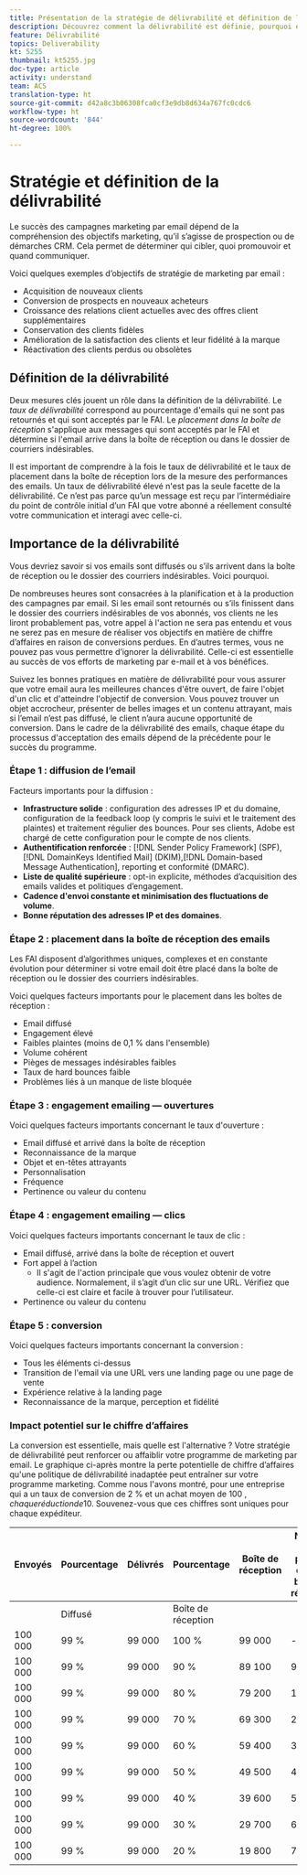 ```yaml
---
title: Présentation de la stratégie de délivrabilité et définition de la délivrabilité
description: Découvrez comment la délivrabilité est définie, pourquoi elle est importante et quelles en sont les mesures clés.
feature: Délivrabilité
topics: Deliverability
kt: 5255
thumbnail: kt5255.jpg
doc-type: article
activity: understand
team: ACS
translation-type: ht
source-git-commit: d42a8c3b06308fca0cf3e9db8d634a767fc0cdc6
workflow-type: ht
source-wordcount: '844'
ht-degree: 100%

---
```



# Stratégie et définition de la délivrabilité

Le succès des campagnes marketing par email dépend de la compréhension des objectifs marketing, qu’il s’agisse de prospection ou de démarches CRM. Cela permet de déterminer qui cibler, quoi promouvoir et quand communiquer.

Voici quelques exemples d’objectifs de stratégie de marketing par email :

* Acquisition de nouveaux clients
* Conversion de prospects en nouveaux acheteurs
* Croissance des relations client actuelles avec des offres client supplémentaires
* Conservation des clients fidèles
* Amélioration de la satisfaction des clients et leur fidélité à la marque
* Réactivation des clients perdus ou obsolètes

## Définition de la délivrabilité

Deux mesures clés jouent un rôle dans la définition de la délivrabilité. Le *taux de délivrabilité* correspond au pourcentage d&#39;emails qui ne sont pas retournés et qui sont acceptés par le FAI. Le *placement dans la boîte de réception* s&#39;applique aux messages qui sont acceptés par le FAI et détermine si l&#39;email arrive dans la boîte de réception ou dans le dossier de courriers indésirables.

Il est important de comprendre à la fois le taux de délivrabilité et le taux de placement dans la boîte de réception lors de la mesure des performances des emails. Un taux de délivrabilité élevé n&#39;est pas la seule facette de la délivrabilité. Ce n’est pas parce qu’un message est reçu par l’intermédiaire du point de contrôle initial d’un FAI que votre abonné a réellement consulté votre communication et interagi avec celle-ci.

## Importance de la délivrabilité

Vous devriez savoir si vos emails sont diffusés ou s’ils arrivent dans la boîte de réception ou le dossier des courriers indésirables. Voici pourquoi.

De nombreuses heures sont consacrées à la planification et à la production des campagnes par email. Si les email sont retournés ou s’ils finissent dans le dossier des courriers indésirables de vos abonnés, vos clients ne les liront probablement pas, votre appel à l&#39;action ne sera pas entendu et vous ne serez pas en mesure de réaliser vos objectifs en matière de chiffre d’affaires en raison de conversions perdues. En d’autres termes, vous ne pouvez pas vous permettre d’ignorer la délivrabilité. Celle-ci est essentielle au succès de vos efforts de marketing par e-mail et à vos bénéfices.

Suivez les bonnes pratiques en matière de délivrabilité pour vous assurer que votre email aura les meilleures chances d&#39;être ouvert, de faire l&#39;objet d&#39;un clic et d&#39;atteindre l&#39;objectif de conversion. Vous pouvez trouver un objet accrocheur, présenter de belles images et un contenu attrayant, mais si l’email n’est pas diffusé, le client n’aura aucune opportunité de conversion. Dans le cadre de la délivrabilité des emails, chaque étape du processus d&#39;acceptation des emails dépend de la précédente pour le succès du programme.

### Étape 1 : diffusion de l’email

Facteurs importants pour la diffusion :

* **Infrastructure solide** : configuration des adresses IP et du domaine, configuration de la feedback loop (y compris le suivi et le traitement des plaintes) et traitement régulier des bounces. Pour ses clients, Adobe est chargé de cette configuration pour le compte de nos clients.
* **Authentification renforcée** : [!DNL Sender Policy Framework] (SPF), [!DNL DomainKeys Identified Mail] (DKIM),[!DNL Domain-based Message Authentication], reporting et conformité (DMARC).
* **Liste de qualité supérieure** : opt-in explicite, méthodes d’acquisition des emails valides et politiques d’engagement.
* **Cadence d&#39;envoi constante et minimisation des fluctuations de volume**.
* **Bonne réputation des adresses IP et des domaines**.

### Étape 2 : placement dans la boîte de réception des emails

Les FAI disposent d’algorithmes uniques, complexes et en constante évolution pour déterminer si votre email doit être placé dans la boîte de réception ou le dossier des courriers indésirables.

Voici quelques facteurs importants pour le placement dans les boîtes de réception :

* Email diffusé
* Engagement élevé
* Faibles plaintes (moins de 0,1 % dans l&#39;ensemble)
* Volume cohérent
* Pièges de messages indésirables faibles
* Taux de hard bounces faible
* Problèmes liés à un manque de liste bloquée

### Étape 3 : engagement emailing — ouvertures

Voici quelques facteurs importants concernant le taux d&#39;ouverture :

* Email diffusé et arrivé dans la boîte de réception
* Reconnaissance de la marque
* Objet et en-têtes attrayants
* Personnalisation
* Fréquence
* Pertinence ou valeur du contenu

### Étape 4 : engagement emailing — clics

Voici quelques facteurs importants concernant le taux de clic :

* Email diffusé, arrivé dans la boîte de réception et ouvert
* Fort appel à l’action
   * Il s&#39;agit de l&#39;action principale que vous voulez obtenir de votre audience. Normalement, il s’agit d’un clic sur une URL. Vérifiez que celle-ci est claire et facile à trouver pour l’utilisateur.
* Pertinence ou valeur du contenu

### Étape 5 : conversion

Voici quelques facteurs importants concernant la conversion :

* Tous les éléments ci-dessus
* Transition de l&#39;email via une URL vers une landing page ou une page de vente
* Expérience relative à la landing page
* Reconnaissance de la marque, perception et fidélité

### Impact potentiel sur le chiffre d’affaires

La conversion est essentielle, mais quelle est l&#39;alternative ? Votre stratégie de délivrabilité peut renforcer ou affaiblir votre programme de marketing par email. Le graphique ci-après montre la perte potentielle de chiffre d’affaires qu&#39;une politique de délivrabilité inadaptée peut entraîner sur votre programme marketing. Comme nous l&#39;avons montré, pour une entreprise qui a un taux de conversion de 2 % et un achat moyen de 100 $, chaque réduction de 10 % du placement dans la boîte de réception équivaut à une perte de chiffre d’affaires de près de 20 000 $. Souvenez-vous que ces chiffres sont uniques pour chaque expéditeur.

| Envoyés | Pourcentage | Délivrés | Pourcentage | Boîte de réception | Nombre non présent dans la boîte de réception | Taux de conversion | Nombre de pertes | moyen | Perte de |
|------|-----------|-----------|----------|-------|---------------------|-----------------|-----------------|----------|-----------|
|  | Diffusé |  | Boîte de réception |  |  |  | de conversions | Achat | chiffre d’affaires |
| 100 000 | 99 % | 99 000 | 100 % | 99 000 | - | 2 % | 0 | 100 USD | USD - |
| 100 000 | 99 % | 99 000 | 90 % | 89 100 | 9,900 | 2 % | 198 | 100 USD | 19 800 USD |
| 100 000 | 99 % | 99 000 | 80 % | 79 200 | 19 800 | 2 % | 396 | 100 USD | 39 600 USD |
| 100 000 | 99 % | 99 000 | 70 % | 69 300 | 29 700 | 2 % | 594 | 100 USD | 59 400 USD |
| 100 000 | 99 % | 99 000 | 60 % | 59 400 | 39 600 | 2 % | 792 | 100 USD | 79 200 |
| 100 000 | 99 % | 99 000 | 50 % | 49 500 | 49 500 | 2 % | 990 | 100 USD | 99 000 |
| 100 000 | 99 % | 99 000 | 40 % | 39 600 | 59 400 | 2 % | 1 188 | 100 USD | 118 800 USD |
| 100 000 | 99 % | 99 000 | 30 % | 29 700 | 69 300 | 2 % | 1 386 | 100 USD | 138 600 USD |
| 100 000 | 99 % | 99 000 | 20 % | 19 800 | 79 200 | 2 % | 1 584 | 100 USD | 158 400 |
